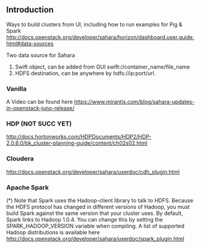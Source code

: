 ## Introduction

Ways to build clusters from UI, including how to run examples for Pig & Spark
http://docs.openstack.org/developer/sahara/horizon/dashboard.user.guide.html#data-sources

Two data source for Sahara
1) Swift object, can be added from GUI swift://container_name/file_name
2) HDFS destination, can be anywhere by hdfs://ip:port/url.

### Vanilla

A Video can be found here 
https://www.mirantis.com/blog/sahara-updates-in-openstack-juno-release/

### HDP **(NOT SUCC YET)**
http://docs.hortonworks.com/HDPDocuments/HDP2/HDP-2.0.6.0/bk_cluster-planning-guide/content/ch02s02.html

### Cloudera
http://docs.openstack.org/developer/sahara/userdoc/cdh_plugin.html

### Apache Spark

(*) Note that Spark uses the Hadoop-client library to talk to HDFS. Because the HDFS protocol has changed in different versions of Hadoop, you must build Spark against the same version that your cluster uses. By default, Spark links to Hadoop 1.0.4. You can change this by setting the SPARK_HADOOP_VERSION variable when compiling. A list of supported Hadoop distributions is available here 
http://docs.openstack.org/developer/sahara/userdoc/spark_plugin.html

